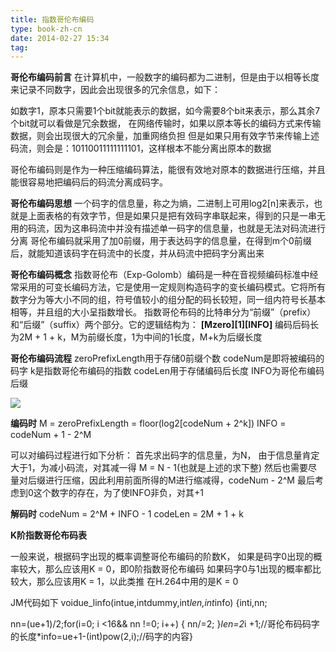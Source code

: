 ```yaml
---
title: 指数哥伦布编码
type: book-zh-cn
date: 2014-02-27 15:34
tag: 
---
```


**哥伦布编码前言**
在计算机中，一般数字的编码都为二进制，但是由于以相等长度来记录不同数字，因此会出现很多的冗余信息，如下：


如数字1，原本只需要1个bit就能表示的数据，如今需要8个bit来表示，那么其余7个bit就可以看做是冗余数据，
在网络传输时，如果以原本等长的编码方式来传输数据，则会出现很大的冗余量，加重网络负担
但是如果只用有效字节来传输上述码流，则会是：10110011111111101，这样根本不能分离出原本的数据

哥伦布编码则是作为一种压缩编码算法，能很有效地对原本的数据进行压缩，并且能很容易地把编码后的码流分离成码字。

**哥伦布编码思想**
一个码字的信息量，称之为熵，二进制上可用log2[n]来表示，也就是上面表格的有效字节，但是如果只是把有效码字串联起来，得到的只是一串无用的码流，因为这串码流中并没有描述单一码字的信息量，也就是无法对码流进行分离
哥伦布编码就采用了加0前缀，用于表达码字的信息量，在得到m个0前缀后，就能知道该码字在码流中的长度，并从码流中把码字分离出来

**哥伦布编码概念**
指数哥伦布（Exp-Golomb）编码是一种在音视频编码标准中经常采用的可变长编码方法，它是使用一定规则构造码字的变长编码模式。它将所有数字分为等大小不同的组，符号值较小的组分配的码长较短，同一组内符号长基本相等，并且组的大小呈指数增长。
指数哥伦布码的比特串分为“前缀”（prefix）和“后缀”（suffix）两个部分。它的逻辑结构为：
**[Mzero][1][INFO]**
编码后码长为2M + 1 + k，M为前缀长度，1为中间的1长度，M+k为后缀长度

**哥伦布编码流程**
zeroPrefixLength用于存储0前缀个数
codeNum是即将被编码的码字
k是指数哥伦布编码的指数
codeLen用于存储编码后长度
INFO为哥伦布编码后缀

![](//images0.cnblogs.com/blog/421096/201402/271504015208189.jpg)

**编码时**
M = zeroPrefixLength = floor(log2[codeNum + 2^k])
INFO = codeNum + 1 - 2^M

可以对编码过程进行如下分析：
首先求出码字的信息量，为N，
由于信息量肯定大于1，为减小码流，对其减一得 M = N - 1(也就是上述的求下整)
然后也需要尽量对后缀进行压缩，因此利用前面所得的M进行缩减得，codeNum - 2^M
最后考虑到0这个数字的存在，为了使INFO非负，对其+1

**解码时**
codeNum = 2^M + INFO - 1
codeLen = 2M + 1 + k

**K阶指数哥伦布码表**


一般来说，根据码字出现的概率调整哥伦布编码的阶数K，
如果是码字0出现的概率较大，那么应该用K = 0，即0阶指数哥伦布编码
如果码字0与1出现的概率都比较大，那么应该用K = 1，以此类推
在H.264中用的是K = 0

JM代码如下
voidue_linfo(intue,intdummy,int*len,int*info)
{inti,nn;

  nn=(ue+1)/2;for(i=0; i <16&& nn !=0; i++)
  {
    nn/=2;
  }*len=2*i +1;//哥伦布码码字的长度*info=ue+1-(int)pow(2,i);//码字的内容}














